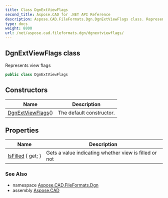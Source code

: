 ```yaml
---
title: Class DgnExtViewFlags
second_title: Aspose.CAD for .NET API Reference
description: Aspose.CAD.FileFormats.Dgn.DgnExtViewFlags class. Represents view flags
type: docs
weight: 8800
url: /net/aspose.cad.fileformats.dgn/dgnextviewflags/
---
```

## DgnExtViewFlags class

Represents view flags

```csharp
public class DgnExtViewFlags
```

## Constructors

| Name | Description |
| --- | --- |
| [DgnExtViewFlags](dgnextviewflags/)() | The default constructor. |

## Properties

| Name | Description |
| --- | --- |
| [IsFilled](../../aspose.cad.fileformats.dgn/dgnextviewflags/isfilled/) { get; } | Gets a value indicating whether view is filled or not |

### See Also

* namespace [Aspose.CAD.FileFormats.Dgn](../../aspose.cad.fileformats.dgn/)
* assembly [Aspose.CAD](../../)


